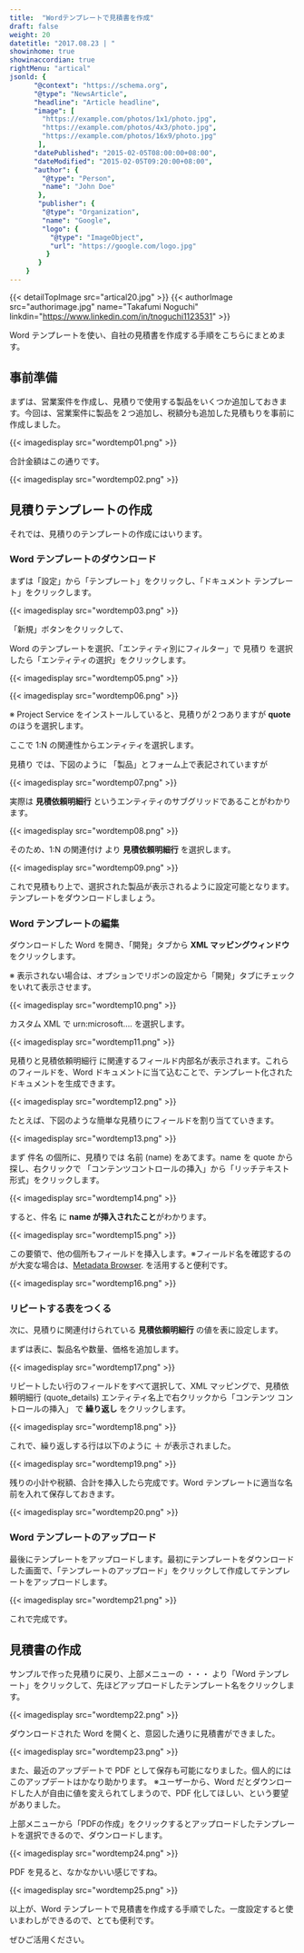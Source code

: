 ```yaml
---
title:  "Wordテンプレートで見積書を作成"
draft: false
weight: 20
datetitle: "2017.08.23 | "
showinhome: true
showinaccordian: true
rightMenu: "artical"
jsonld: {
      "@context": "https://schema.org",
      "@type": "NewsArticle",
      "headline": "Article headline",
      "image": [
        "https://example.com/photos/1x1/photo.jpg",
        "https://example.com/photos/4x3/photo.jpg",
        "https://example.com/photos/16x9/photo.jpg"
       ],
      "datePublished": "2015-02-05T08:00:00+08:00",
      "dateModified": "2015-02-05T09:20:00+08:00",
      "author": {
        "@type": "Person",
        "name": "John Doe"
       },
       "publisher": {
        "@type": "Organization",
        "name": "Google",
        "logo": {
          "@type": "ImageObject",
          "url": "https://google.com/logo.jpg"
         }
       }
    }
---
```

{{< detailTopImage src="artical20.jpg" >}}
{{< authorImage src="authorimage.jpg" name="Takafumi Noguchi" linkdin="https://www.linkedin.com/in/tnoguchi1123531" >}}
<!-- Intro  -->
Word テンプレートを使い、自社の見積書を作成する手順をこちらにまとめます。

## 事前準備
まずは、営業案件を作成し、見積りで使用する製品をいくつか追加しておきます。今回は、営業案件に製品を２つ追加し、税額分も追加した見積もりを事前に作成しました。
<!-- Image= wordtemp01.png -->
{{< imagedisplay src="wordtemp01.png" >}}

合計金額はこの通りです。
<!-- Image= wordtemp02.png -->
{{< imagedisplay src="wordtemp02.png" >}}

## 見積りテンプレートの作成
それでは、見積りのテンプレートの作成にはいります。

### Word テンプレートのダウンロード
まずは「設定」から「テンプレート」をクリックし、「ドキュメント テンプレート」をクリックします。
<!-- Image= wordtemp03.png -->
{{< imagedisplay src="wordtemp03.png" >}}

「新規」ボタンをクリックして、

Word のテンプレートを選択、「エンティティ別にフィルター」で 見積り を選択したら「エンティティの選択」をクリックします。
<!-- Image= wordtemp05.png -->
{{< imagedisplay src="wordtemp05.png" >}}

<!-- Image= wordtemp06.png -->
{{< imagedisplay src="wordtemp06.png" >}}

※ Project Service をインストールしていると、見積りが２つありますが **quote** のほうを選択します。


ここで 1:N の関連性からエンティティを選択します。

見積り では、下図のように 「製品」とフォーム上で表記されていますが
<!-- Image= wordtemp07.png -->
{{< imagedisplay src="wordtemp07.png" >}}

実際は **見積依頼明細行** というエンティティのサブグリッドであることがわかります。
<!-- Image= wordtemp08.png -->
{{< imagedisplay src="wordtemp08.png" >}}

そのため、1:N の関連付け より **見積依頼明細行** を選択します。
<!-- Imahe= wordtemp09.png -->
{{< imagedisplay src="wordtemp09.png" >}}

これで見積もり上で、選択された製品が表示されるように設定可能となります。テンプレートをダウンロードしましょう。

### Word テンプレートの編集
ダウンロードした Word を開き、「開発」タブから **XML マッピングウィンドウ** をクリックします。

※ 表示されない場合は、オプションでリボンの設定から「開発」タブにチェックをいれて表示させます。
<!-- Image= wordtemp10.png -->
{{< imagedisplay src="wordtemp10.png" >}}

カスタム XML で urn:microsoft…. を選択します。
<!-- Image= wordtemp11.png -->
{{< imagedisplay src="wordtemp11.png" >}}

見積りと見積依頼明細行 に関連するフィールド内部名が表示されます。これらのフィールドを、Word ドキュメントに当て込むことで、テンプレート化されたドキュメントを生成できます。
<!-- Image= wordtemp12.png -->
{{< imagedisplay src="wordtemp12.png" >}}

たとえば、下図のような簡単な見積りにフィールドを割り当てていきます。
<!-- Image= wordtemp13.png -->
{{< imagedisplay src="wordtemp13.png" >}}

まず 件名 の個所に、見積りでは 名前 (name) をあてます。name を quote から探し、右クリックで 「コンテンツコントロールの挿入」から「リッチテキスト形式」をクリックします。
<!-- Image= wordtemp14.png -->
{{< imagedisplay src="wordtemp14.png" >}}

すると、件名 に **name が挿入されたこと**がわかります。
<!-- Image= wordtemp15.png -->
{{< imagedisplay src="wordtemp15.png" >}}

この要領で、他の個所もフィールドを挿入します。※フィールド名を確認するのが大変な場合は、[Metadata Browser](https://docs.microsoft.com/ja-jp/dynamics365/customerengagement/on-premises/developer/browse-your-metadata). を活用すると便利です。 
<!-- Image= wordtemp16.png -->
{{< imagedisplay src="wordtemp16.png" >}}

### リピートする表をつくる
次に、見積りに関連付けられている **見積依頼明細行** の値を表に設定します。

まずは表に、製品名や数量、価格を追加します。
<!-- Image= wordtemp17.png -->
{{< imagedisplay src="wordtemp17.png" >}}

リピートしたい行のフィールドをすべて選択して、XML マッピングで、見積依頼明細行 (quote_details) エンティティ名上で右クリックから「コンテンツ コントロールの挿入」 で **繰り返し** をクリックします。
<!-- Image= wordtemp18.png -->
{{< imagedisplay src="wordtemp18.png" >}}

これで、繰り返しする行は以下のように ＋ が表示されました。
<!-- Image= wordtemp19.png -->
{{< imagedisplay src="wordtemp19.png" >}}

残りの小計や税額、合計を挿入したら完成です。Word テンプレートに適当な名前を入れて保存しておきます。
<!-- Image= wordtemp20.png -->
{{< imagedisplay src="wordtemp20.png" >}}

### Word テンプレートのアップロード
最後にテンプレートをアップロードします。最初にテンプレートをダウンロードした画面で、「テンプレートのアップロード」をクリックして作成してテンプレートをアップロードします。
<!-- Image= wordtemp21.png -->
{{< imagedisplay src="wordtemp21.png" >}}

これで完成です。

## 見積書の作成
サンプルで作った見積りに戻り、上部メニューの ・・・ より「Word テンプレート」をクリックして、先ほどアップロードしたテンプレート名をクリックします。
<!-- Image= wordtemp22.png -->
{{< imagedisplay src="wordtemp22.png" >}}

ダウンロードされた Word を開くと、意図した通りに見積書ができました。
<!-- Image= wordtemp23.png -->
{{< imagedisplay src="wordtemp23.png" >}}

また、最近のアップデートで PDF として保存も可能になりました。個人的にはこのアップデートはかなり助かります。
※ユーザーから、Word だとダウンロードした人が自由に値を変えられてしまうので、PDF 化してほしい、という要望がありました。

上部メニューから「PDFの作成」をクリックするとアップロードしたテンプレートを選択できるので、ダウンロードします。
<!-- Image= wordtemp24.png -->
{{< imagedisplay src="wordtemp24.png" >}}

PDF を見ると、なかなかいい感じですね。
<!-- Image= wordtemp25.png -->
{{< imagedisplay src="wordtemp25.png" >}}

以上が、Word テンプレートで見積書を作成する手順でした。一度設定すると使いまわしができるので、とても便利です。

ぜひご活用ください。